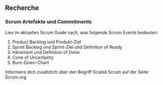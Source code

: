 ## Recherche
### Scrum Artefakte und Commitments
Lies im aktuellen Scrum Guide nach, was folgende Scrum Events bedeuten:
1. Product Backlog und Produkt-Ziel
2. Sprint Backlog und Sprint-Ziel und Definition of Ready
3. Inkrement und Definition of Done 
4. Cone of Uncertainty
5. Burn-Down-Chart

Informiere dich zusätzlich über den Begriff Scaled Scrum auf der Seite Scrum.org